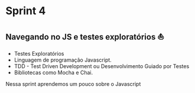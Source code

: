 # Sprint 4

## Navegando no JS e testes exploratórios ⛵

- Testes Exploratórios
- Linguagem de programação Javascript.
- ​​​​​​​TDD - Test Driven Development ou Desenvolvimento Guiado por Testes
- Bibliotecas como Mocha e Chai.

Nessa sprint aprendemos um pouco sobre o Javascript